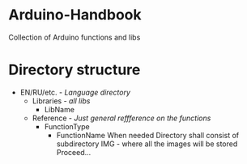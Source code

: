 # Arduino-Handbook
Collection of Arduino functions and libs

# Directory structure
- EN/RU/etc. - *Language directory* 
    + Libraries - *all libs*
        * LibName
    + Reference - *Just general reffference on the functions*
        * FunctionType
            - FunctionName
When needed Directory shall consist of subdirectory IMG - where all the images will be stored
Proceed...


